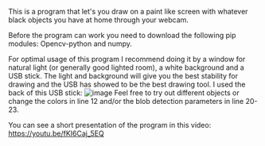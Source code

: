 This is a program that let's you draw on a paint like screen with whatever black objects you have at home through your webcam.

Before the program can work you need to download the following pip modules: Opencv-python and numpy.

For optimal usage of this program I recommend doing it by a window for natural light (or generally good lighted room), a white background and a USB stick. The light and background will give you the best stability for drawing and the USB has showed to be the best drawing tool. I used the back of this USB stick: ![image](https://user-images.githubusercontent.com/72916303/116009814-d69eef00-a61b-11eb-8998-840922fbce3d.png) 
Feel free to try out different objects or change the colors in line 12 and/or the blob detection parameters in line 20-23.

You can see a short presentation of the program in this video: https://youtu.be/fKI6Caj_5EQ
